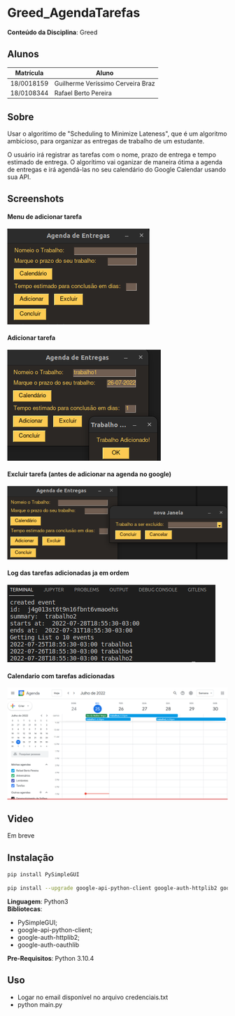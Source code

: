 # Greed_AgendaTarefas

**Conteúdo da Disciplina**: Greed<br>

## Alunos
|Matrícula | Aluno 
| -- | -- | 
| 18/0018159  |  Guilherme Veríssimo Cerveira Braz | 
| 18/0108344  |  Rafael Berto Pereira | 

## Sobre 
Usar o algoritimo de "Scheduling to Minimize Lateness", que é um algoritmo ambicioso, para organizar as entregas de trabalho de um estudante. 

O usuário irá registrar as tarefas com o nome, prazo de entrega e tempo estimado de entrega. O algorítimo vai oganizar de maneira ótima a agenda de entregas e irá agendá-las no seu calendário do Google Calendar usando sua API.



## Screenshots
#### Menu de adicionar tarefa
![adicionar](screenshots/MenuPrincipal.png)
#### Adicionar tarefa
![adicionar2](screenshots/Adicionar.png)
#### Excluir tarefa (antes de adicionar na agenda no google)
![adicionar3](screenshots/Excluir.png)
#### Log das tarefas adicionadas ja em ordem
![adicionar4](screenshots/Terminal.png)
#### Calendario com tarefas adicionadas
![adicionar5](screenshots/calendario.png)

## Video
Em breve

## Instalação 
```sh
pip install PySimpleGUI 
```

```sh 
pip install --upgrade google-api-python-client google-auth-httplib2 google-auth-oauthlib 
```

**Linguagem**: Python3 <br>
**Bibliotecas**: 
- PySimpleGUI; 
- google-api-python-client;
- google-auth-httplib2;
- google-auth-oauthlib<br>

**Pre-Requisitos**: Python 3.10.4 <br>

## Uso 
* Logar no email disponível no arquivo credenciais.txt
* python main.py


